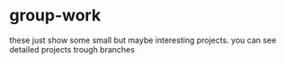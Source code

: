 # group-work
these just show some small but maybe interesting projects. you can see detailed projects trough branches
